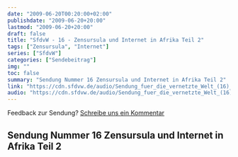 ```yaml
---
date: "2009-06-20T00:20:00+02:00"
publishdate: "2009-06-20+20:00"
lastmod: "2009-06-20+20:00"
draft: false
title: "SfdvW - 16 - Zensursula und Internet in Afrika Teil 2"
tags: ["Zensursula", "Internet"]
series: ["SfdvW"]
categories: ["Sendebeitrag"]
img: ""
toc: false
summary: "Sendung Nummer 16 Zensursula und Internet in Afrika Teil 2"
link: "https://cdn.sfdvw.de/audio/Sendung_fuer_die_vernetzte_Welt_(16)_2009_06_20_Zensursula_und_Internet_in_Afrika_Teil_2.mp3"
audio: "https://cdn.sfdvw.de/audio/Sendung_fuer_die_vernetzte_Welt_(16)_2009_06_20_Zensursula_und_Internet_in_Afrika_Teil_2.mp3"
---
```


<div align="center" id="example"></div>
<script src="https://cdn.podlove.org/web-player/embed.js"></script>

Feedback zur Sendung?
[Schreibe uns ein Kommentar](mailto:SfdvW@radiocorax.de)

## Sendung Nummer 16 Zensursula und Internet in Afrika Teil 2

<script>
  podlovePlayer('#example', '/blog/sfdvw16.json');
</script>
